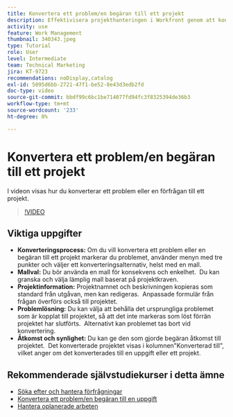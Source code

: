 ```yaml
---
title: Konvertera ett problem/en begäran till ett projekt
description: Effektivisera projekthanteringen i Workfront genom att konvertera problem till projekt med mallar, anpassa projektinformation, hantera problemlösningsalternativ och säkerställa synlighet och åtkomst för smidiga arbetsflöden.
activity: use
feature: Work Management
thumbnail: 340343.jpeg
type: Tutorial
role: User
level: Intermediate
team: Technical Marketing
jira: KT-9723
recommendations: noDisplay,catalog
exl-id: 5095d6bb-2721-47f1-be52-8e43d3edb2fd
doc-type: video
source-git-commit: bbdf99c6bc1be714077fd94fc3f8325394de36b3
workflow-type: tm+mt
source-wordcount: '233'
ht-degree: 0%

---
```


# Konvertera ett problem/en begäran till ett projekt

I videon visas hur du konverterar ett problem eller en förfrågan till ett projekt.

>[!VIDEO](https://video.tv.adobe.com/v/3446626/?quality=12&learn=on&enablevpops=1&captions=swe)

## Viktiga uppgifter

* **Konverteringsprocess:** Om du vill konvertera ett problem eller en begäran till ett projekt markerar du problemet, använder menyn med tre punkter och väljer ett konverteringsalternativ, helst med en mall. &#x200B;
* **Mallval:** Du bör använda en mall för konsekvens och enkelhet. &#x200B; Du kan granska och välja lämplig mall baserat på projektkraven. &#x200B;
* **Projektinformation:** Projektnamnet och beskrivningen kopieras som standard från utgåvan, men kan redigeras. &#x200B; Anpassade formulär från frågan överförs också till projektet. &#x200B;
* **Problemlösning:** Du kan välja att behålla det ursprungliga problemet som är kopplat till projektet, så att det inte markeras som löst förrän projektet har slutförts. &#x200B; Alternativt kan problemet tas bort vid konvertering. &#x200B;
* **Åtkomst och synlighet:** Du kan ge den som gjorde begäran åtkomst till projektet. &#x200B; Det konverterade projektet visas i kolumnen&quot;Konverterad till&quot;, vilket anger om det konverterades till en uppgift eller ett projekt. &#x200B;


## Rekommenderade självstudiekurser i detta ämne

* [Söka efter och hantera förfrågningar](/help/manage-work/issues-requests/find-requests.md)
* [Konvertera ett problem/en begäran till en uppgift](/help/manage-work/issues-requests/convert-issues-to-other-work-items.md)
* [Hantera oplanerade arbeten](/help/manage-work/issues-requests/handle-unplanned-work.md)

